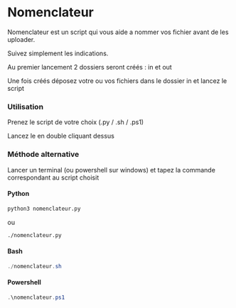 # Nomenclateur

Nomenclateur est un script qui vous aide a nommer vos fichier avant de les uploader.

Suivez simplement les indications.

Au premier lancement 2 dossiers seront créés : in et out

Une fois créés déposez votre ou vos fichiers dans le dossier in et lancez le script

### Utilisation
Prenez le script de votre choix (.py / .sh / .ps1)

Lancez le en double cliquant dessus

### Méthode alternative
Lancer un terminal (ou powershell sur windows) et tapez la commande correspondant au script choisit

#### Python
```bash
python3 nomenclateur.py
```
ou
```bash
./nomenclateur.py
```

#### Bash

```powershell
./nomenclateur.sh
```

#### Powershell

```powershell
.\nomenclateur.ps1
```
